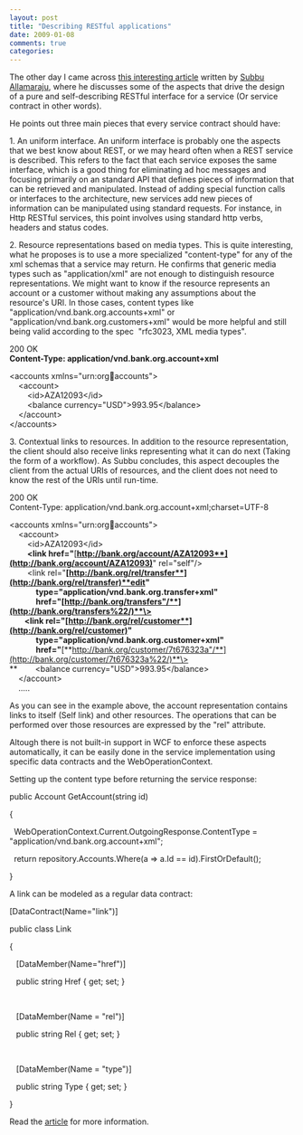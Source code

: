 ```yaml
---
layout: post
title: "Describing RESTful applications"
date: 2009-01-08
comments: true
categories: 
---
```


The other day I came across [this interesting
article](http://www.infoq.com/articles/subbu-allamaraju-rest) written by
[Subbu Allamaraju](http://www.subbu.org/), where he discusses some of
the aspects that drive the design of a pure and self-describing RESTful
interface for a service (Or service contract in other words).

He points out three main pieces that every service contract should have:

​1. An uniform interface. An uniform interface is probably one the
aspects that we best know about REST, or we may heard often when a REST
service is described. This refers to the fact that each service exposes
the same interface, which is a good thing for eliminating ad hoc
messages and focusing primarily on an standard API that defines pieces
of information that can be retrieved and manipulated. Instead of adding
special function calls or interfaces to the architecture, new services
add new pieces of information can be manipulated using standard
requests. For instance, in Http RESTful services, this point involves
using standard http verbs, headers and status codes.

​2. Resource representations based on media types. This is quite
interesting, what he proposes is to use a more specialized
"content-type" for any of the xml schemas that a service may return. He
confirms that generic media types such as "application/xml" are not
enough to distinguish resource representations. We might want to know if
the resource represents an account or a customer without making any
assumptions about the resource's URI. In those cases, content types like
"application/vnd.bank.org.accounts+xml" or
"application/vnd.bank.org.customers+xml" would be more helpful and still
being valid according to the spec  "rfc3023, XML media types".

200 OK \
**Content-Type: application/vnd.bank.org.account+xml**

\<accounts xmlns="urn:org:bank:accounts"\> \
    \<account\> \
        \<id\>AZA12093\</id\>        \
        \<balance currency="USD"\>993.95\</balance\> \
    \</account\> \
\</accounts\>

​3. Contextual links to resources. In addition to the resource
representation, the client should also receive links representing what
it can do next (Taking the form of a workflow). As Subbu concludes, this
aspect decouples the client from the actual URIs of resources, and the
client does not need to know the rest of the URIs until run-time.

200 OK \
Content-Type: application/vnd.bank.org.account+xml;charset=UTF-8

\<accounts xmlns="urn:org:bank:accounts"\> \
    \<account\> \
        \<id\>AZA12093\</id\> \
        **\<link
href="**[**http://bank.org/account/AZA12093**](http://bank.org/account/AZA12093)**"
rel="self"/\> \
        \<link
rel="**[**http://bank.org/rel/transfer**](http://bank.org/rel/transfer)**edit"
\
              type="application/vnd.bank.org.transfer+xml" \
             
href="**[**http://bank.org/transfers"/**](http://bank.org/transfers%22/)**\>
\
        \<link
rel="**[**http://bank.org/rel/customer**](http://bank.org/rel/customer)**"
\
              type="application/vnd.bank.org.customer+xml" \
             
href="**[**http://bank.org/customer/7t676323a"/**](http://bank.org/customer/7t676323a%22/)**\>
\
**        \<balance currency="USD"\>993.95\</balance\> \
    \</account\> \
    .....

As you can see in the example above, the account representation contains
links to itself (Self link) and other resources. The operations that can
be performed over those resources are expressed by the "rel" attribute.

Altough there is not built-in support in WCF to enforce these aspects
automatically, it can be easily done in the service implementation using
specific data contracts and the WebOperationContext. 

Setting up the content type before returning the service response:

public Account GetAccount(string id)

{

  WebOperationContext.Current.OutgoingResponse.ContentType =
"application/vnd.bank.org.account+xml";

  return repository.Accounts.Where(a =\> a.Id == id).FirstOrDefault();

}

A link can be modeled as a regular data contract:

[DataContract(Name="link")]

public class Link

{

   [DataMember(Name="href")]

   public string Href { get; set; }

 

   [DataMember(Name = "rel")]

   public string Rel { get; set; }

 

   [DataMember(Name = "type")]

   public string Type { get; set; }

}

Read the [article](http://www.infoq.com/articles/subbu-allamaraju-rest)
for more information.

